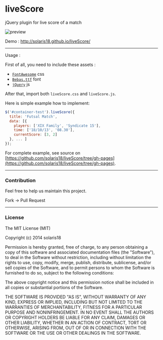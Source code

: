 liveScore
=========

jQuery plugin for live score of a match

![preview](http://i62.tinypic.com/mkj2pf.png)

Demo : http://solaris18.github.io/liveScore/

---

Usage :

First of all, you need to include these assets :

- [`FontAwesome`](http://fortawesome.github.io/Font-Awesome/get-started/) css
- [`Bebas.ttf`](http://www.dafont.com/bebas.font) font
- [`jQuery`](http://jquery.com/download/) js

After that, import both `liveScore.css` and `liveScore.js`.

Here is simple example how to implement:

```js
$('#container-test').liveScore({
  title: 'Futsal Match',
  data: [{
    players: ['XIX Family', 'Syndicate 15'],
    time: ['18/10/13', '08.30'],
    currentScore: [3, 2]
  }, ... ]
});
```

For complete example, see source on [https://github.com/solaris18/liveScore/tree/gh-pages](https://github.com/solaris18/liveScore/tree/gh-pages).

---

### Contribution

Feel free to help us maintain this project.

Fork -> Pull Request

---

### License

The MIT License (MIT)

Copyright (c) 2014 solaris18

Permission is hereby granted, free of charge, to any person obtaining a copy
of this software and associated documentation files (the "Software"), to deal
in the Software without restriction, including without limitation the rights
to use, copy, modify, merge, publish, distribute, sublicense, and/or sell
copies of the Software, and to permit persons to whom the Software is
furnished to do so, subject to the following conditions:

The above copyright notice and this permission notice shall be included in all
copies or substantial portions of the Software.

THE SOFTWARE IS PROVIDED "AS IS", WITHOUT WARRANTY OF ANY KIND, EXPRESS OR
IMPLIED, INCLUDING BUT NOT LIMITED TO THE WARRANTIES OF MERCHANTABILITY,
FITNESS FOR A PARTICULAR PURPOSE AND NONINFRINGEMENT. IN NO EVENT SHALL THE
AUTHORS OR COPYRIGHT HOLDERS BE LIABLE FOR ANY CLAIM, DAMAGES OR OTHER
LIABILITY, WHETHER IN AN ACTION OF CONTRACT, TORT OR OTHERWISE, ARISING FROM,
OUT OF OR IN CONNECTION WITH THE SOFTWARE OR THE USE OR OTHER DEALINGS IN THE
SOFTWARE.

